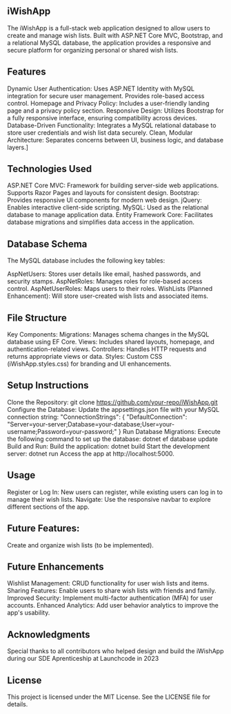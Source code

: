 ## iWishApp

The iWishApp is a full-stack web application designed to allow users to create and manage wish lists. Built with ASP.NET Core MVC, Bootstrap, and a relational MySQL database, the application provides a responsive and secure platform for organizing personal or shared wish lists.

## Features

Dynamic User Authentication:
Uses ASP.NET Identity with MySQL integration for secure user management.
Provides role-based access control.
Homepage and Privacy Policy:
Includes a user-friendly landing page and a privacy policy section.
Responsive Design:
Utilizes Bootstrap for a fully responsive interface, ensuring compatibility across devices.
Database-Driven Functionality:
Integrates a MySQL relational database to store user credentials and wish list data securely.
Clean, Modular Architecture:
Separates concerns between UI, business logic, and database layers.]

## Technologies Used

ASP.NET Core MVC:
Framework for building server-side web applications.
Supports Razor Pages and layouts for consistent design.
Bootstrap:
Provides responsive UI components for modern web design.
jQuery:
Enables interactive client-side scripting.
MySQL:
Used as the relational database to manage application data.
Entity Framework Core:
Facilitates database migrations and simplifies data access in the application.

## Database Schema

The MySQL database includes the following key tables:

AspNetUsers: Stores user details like email, hashed passwords, and security stamps.
AspNetRoles: Manages roles for role-based access control.
AspNetUserRoles: Maps users to their roles.
WishLists (Planned Enhancement): Will store user-created wish lists and associated items.

## File Structure

Key Components:
Migrations:
Manages schema changes in the MySQL database using EF Core.
Views:
Includes shared layouts, homepage, and authentication-related views.
Controllers:
Handles HTTP requests and returns appropriate views or data.
Styles:
Custom CSS (iWishApp.styles.css) for branding and UI enhancements.

## Setup Instructions

Clone the Repository:
git clone https://github.com/your-repo/iWishApp.git
Configure the Database:
Update the appsettings.json file with your MySQL connection string:
"ConnectionStrings": {
    "DefaultConnection": "Server=your-server;Database=your-database;User=your-username;Password=your-password;"
}
Run Database Migrations: Execute the following command to set up the database:
dotnet ef database update
Build and Run:
Build the application:
dotnet build
Start the development server:
dotnet run
Access the app at http://localhost:5000.
## Usage

Register or Log In:
New users can register, while existing users can log in to manage their wish lists.
Navigate:
Use the responsive navbar to explore different sections of the app.
## Future Features:
Create and organize wish lists (to be implemented).
## Future Enhancements

Wishlist Management:
CRUD functionality for user wish lists and items.
Sharing Features:
Enable users to share wish lists with friends and family.
Improved Security:
Implement multi-factor authentication (MFA) for user accounts.
Enhanced Analytics:
Add user behavior analytics to improve the app's usability.
## Acknowledgments

Special thanks to all contributors who helped design and build the iWishApp during our SDE Aprenticeship at Launchcode in 2023

## License

This project is licensed under the MIT License. See the LICENSE file for details.
